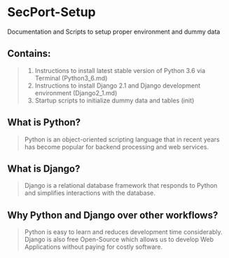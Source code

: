 # SecPort-Setup
Documentation and Scripts to setup proper environment and dummy data

## Contains:
>1. Instructions to install latest stable version of Python 3.6 via Terminal (Python3_6.md)
>2. Instructions to install Django 2.1 and Django development environment (Django2_1.md)
>3. Startup scripts to initialize dummy data and tables (init)

## What is Python?
>Python is an object-oriented scripting language that in recent years has become popular for backend processing and web services.

## What is Django?
>Django is a relational database framework that responds to Python and simplifies interactions with the database.

## Why Python and Django over other workflows?
>Python is easy to learn and reduces development time considerably. Django is also free Open-Source which allows us to develop Web Applications without paying for costly software. 
